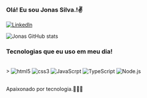 ### Olá! Eu sou Jonas Silva.!✌️

[![Linkedln](https://img.shields.io/badge/LinkedIn-0077B5?style=for-the-badge&logo=linkedin&logoColor=white
)](https://www.linkedin.com/in/jonas-silva-699538230)

![Jonas GitHub stats](https://github-readme-stats.vercel.app/api?username=jonasferreira-silva1&show_icons=true&theme=radical)

### Tecnologias que eu uso em meu dia!

<div style="display: inline_block"><br/>>
  <img align="center" alt="html5" src="https://img.shields.io/badge/HTML5-E34F26?style=for-the-badge&logo=html5&logoColor=white"/>
  <img align="center" alt="css3" src="https://img.shields.io/badge/CSS3-1572B6?style=for-the-badge&logo=css3&logoColor=white" />
  <img align="center" alt="JavaScrpt" src="https://img.shields.io/badge/JavaScript-323330?style=for-the-badge&logo=javascript&logoColor=F7DF1E"/>
  <img align="center" alt="TypeScript"  
   src="https://img.shields.io/badge/TypeScript-007ACC?style=for-the-badge&logo=typescript&logoColor=white"/>
  <img align="center" alt="Node.js"  
   src="https://img.shields.io/badge/Node.js-43853D?style=for-the-badge&logo=node.js&logoColor=white"/>
  </div></br>
  
  Apaixonado por tecnologia.🧑🏾‍💻
        




